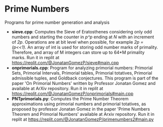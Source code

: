 # Prime Numbers
Programs for prime number generation and analysis
<ul>
<li> <b>sieve.cpp</b>: Computes the Sieve of Eratosthenes considering only odd numbers and starting the counter in <i>p^p</i> ending at <i>N</i> with an increment of <i>2p</i>. Operations are at bit level when possible, for example <i>2p = (p<<1)</i>. An array of int is used for storing odd number marks of primality. Therefore, and array of M integers can store up to 64*M primality marks. Run it in replit at <a href="https://replit.com/@JonatanGomezP/sieve#main.cpp">https://replit.com/@JonatanGomezP/sieve#main.cpp</a></li>
<li> <b>onprimorials.cpp</b>: Program for analyzing primorial numbers: Primorial Sets, Primorial Intervals, Primorial tables, Primorial totatives, Primorial admissible tuples, and Goldback conjectures. This program is part of the paper 'On Primorial Numbers' written by Professor Jonatan Gomez and available at ArXiv repository. Run it in replit at <a href="https://replit.com/@JonatanGomezP/onprimorials#main.cpp">https://replit.com/@JonatanGomezP/onprimorials#main.cpp</a></li>
<li> <b>PNTprimorials.py</b>: Computes the Prime Number Theorem approximations using primorial numbers and primorial totatives, as proposed by professor Jonatan Gomez in the paper 'Prime Numbers Theorem and Primorial Numbers' available at Arxiv repository. Run it in replit at <a href="https://replit.com/@JonatanGomezP/primenumbers2#main.py">https://replit.com/@JonatanGomezP/primenumbers2#main.py</a></li>

</lu>
